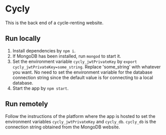 # Cycly

This is the back end of a cycle-renting website.

## Run locally

1. Install dependencies by `npm i`.
2. If MongoDB has been installed, run `mongod` to start it.
3. Set the environment variable `cycly_jwtPrivateKey` by `export cycly_jwtPrivateKey=some_string`. Replace 'some_string' with whatever you want. No need to set the environment variable for the database connection string since the default value is for connecting to a local database.
4. Start the app by `npm start`.

## Run remotely

Follow the instructions of the platform where the app is hosted to set the environment variables `cycly_jwtPrivateKey` and `cycly_db`. `cycly_db` is the connection string obtained from the MongoDB website.
